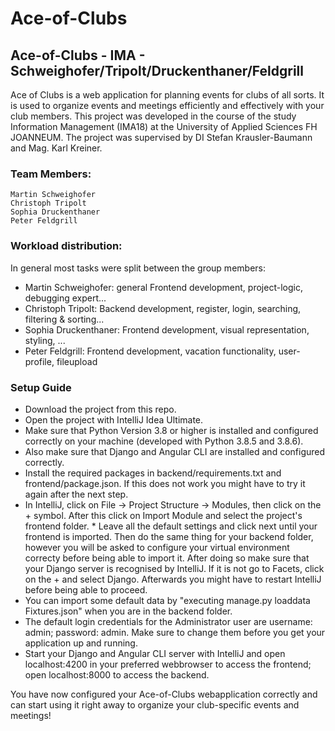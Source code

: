 # Ace-of-Clubs
## Ace-of-Clubs - IMA - Schweighofer/Tripolt/Druckenthaner/Feldgrill


Ace of Clubs is a web application for planning events for clubs of all sorts. It is used to organize events and meetings efficiently and effectively with your club members. This project was developed in the course of the study Information Management (IMA18) at the University of Applied Sciences FH JOANNEUM. The project was supervised by DI Stefan Krausler-Baumann and Mag. Karl Kreiner.


### Team Members:

    Martin Schweighofer
    Christoph Tripolt
    Sophia Druckenthaner
    Peter Feldgrill

### Workload distribution:

In general most tasks were split between the group members:
* Martin Schweighofer: general Frontend development, project-logic, debugging expert...
* Christoph Tripolt: Backend development, register, login, searching, filtering & sorting...
* Sophia Druckenthaner: Frontend development, visual representation, styling, ...
* Peter Feldgrill: Frontend development, vacation functionality, user-profile, fileupload

### Setup Guide

* Download the project from this repo.
* Open the project with IntelliJ Idea Ultimate.
* Make sure that Python Version 3.8 or higher is installed and configured correctly on your machine (developed with Python 3.8.5 and 3.8.6).
* Also make sure that Django and Angular CLI are installed and configured correctly.
* Install the required packages in backend/requirements.txt and frontend/package.json. If this does not work you might have to try it again after the next step.
* In IntelliJ, click on File -> Project Structure -> Modules, then click on the + symbol. After this click on Import Module and select the project's frontend folder. * Leave all the default settings and click next until your frontend is imported. Then do the same thing for your backend folder, however you will be asked to configure your virtual environment correcty before being able to import it. After doing so make sure that your Django server is recognised by IntelliJ. If it is not go to Facets, click on the + and select Django. Afterwards you might have to restart IntelliJ before being able to proceed.
* You can import some default data by "executing manage.py loaddata Fixtures.json" when you are in the backend folder.
* The default login credentials for the Administrator user are username: admin; password: admin. Make sure to change them before you get your application up and running.
* Start your Django and Angular CLI server with IntelliJ and open localhost:4200 in your preferred webbrowser to access the frontend; open localhost:8000 to access the backend.

You have now configured your Ace-of-Clubs webapplication correctly and can start using it right away to organize your club-specific events and meetings!
